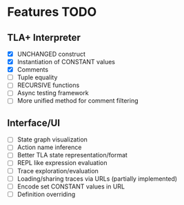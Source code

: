 # Features TODO

## TLA+ Interpreter

- [x] UNCHANGED construct
- [x] Instantiation of CONSTANT values
- [x] Comments
- [ ] Tuple equality
- [ ] RECURSIVE functions
- [ ] Async testing framework
- [ ] More unified method for comment filtering

## Interface/UI

- [ ] State graph visualization
- [ ] Action name inference
- [ ] Better TLA state representation/format
- [ ] REPL like expression evaluation
- [ ] Trace exploration/evaluation
- [ ] Loading/sharing traces via URLs (partially implemented)
- [ ] Encode set CONSTANT values in URL
- [ ] Definition overriding